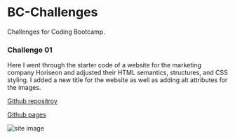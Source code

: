 # BC-Challenges
Challenges for Coding Bootcamp.

### Challenge 01
Here I went through the starter code of a website for the marketing company Horiseon and adjusted their HTML semantics, structures, and CSS styling. I added a new title for the website as well as adding alt attributes for the images.

[Github repositroy](https://github.com/ThinkK1ng/BC-Challenges)

[Github pages](https://thinkk1ng.github.io/BC-Challenges/)

![site image](https://awesomescreenshot.s3.amazonaws.com/image/3808885/33501980-fb72be3757d42c539f850b9b919fda46.png?X-Amz-Algorithm=AWS4-HMAC-SHA256&X-Amz-Credential=AKIAJSCJQ2NM3XLFPVKA%2F20221018%2Fus-east-1%2Fs3%2Faws4_request&X-Amz-Date=20221018T032036Z&X-Amz-Expires=28800&X-Amz-SignedHeaders=host&X-Amz-Signature=0e318a3d49b54c959234f9f7b2bbfeef1608fdfa1773b554c4d9c715129f3405)